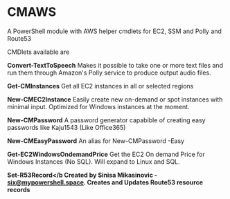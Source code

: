 # CMAWS
A PowerShell module with AWS helper cmdlets for EC2, SSM and Polly and Route53

CMDlets available are 

<b>Convert-TextToSpeech</b>
Makes it possible to take one or more text files and run them through Amazon's Polly service to produce output audio files.

<b>Get-CMInstances</b>
Get all EC2 instances in all or selected regions

<b>New-CMEC2Instance</b>
Easily create new on-demand or spot instances with minimal input. Optimized for Windows instances at the moment.

<b>New-CMPassword</b>
A password generator capabible of creating easy passwords like Kaju1543 (Like Office365)

<b>New-CMEasyPassword</b>
An alias for New-CMPassword -Easy

<b>Get-EC2WindowsOndemandPrice</b>
Get the EC2 On demand Price for Windows Instances (No SQL). Will expand to Linux and SQL.

<b>Set-R53Record</b
Created by Sinisa Mikasinovic - six@mypowershell.space. Creates and Updates Route53 resource records

